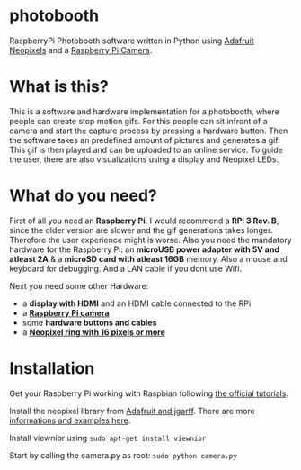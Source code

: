 # photobooth
RaspberryPi Photobooth software written in Python using [Adafruit Neopixels](https://www.adafruit.com/category/168) and a [Raspberry Pi Camera](https://www.raspberrypi.org/help/camera-module-setup/).

# What is this?
This is a software and hardware implementation for a photobooth, where people can create stop motion gifs. For this people can sit infront of a camera and start the capture process by pressing a hardware button. Then the software takes an predefined amount of pictures and generates a gif. This gif is then played and can be uploaded to an online service. To guide the user, there are also visualizations using a display and Neopixel LEDs.

# What do you need?
First of all you need an **Raspberry Pi**. I would recommend a **RPi 3 Rev. B**, since the older version are slower and the gif generations takes longer. Therefore the user experience might is worse. Also you need the mandatory hardware for the Raspberry Pi: an **microUSB power adapter with 5V and atleast 2A** & a **microSD card with atleast 16GB** memory. Also a mouse and keyboard for debugging. And a LAN cable if you dont use Wifi.

Next you need some other Hardware: 
* a **display with HDMI** and an HDMI cable connected to the RPi
* a **[Raspberry Pi camera](https://www.raspberrypi.org/help/camera-module-setup/)**
* some **hardware buttons and cables**
* a **[Neopixel ring with 16 pixels or more](https://www.adafruit.com/product/1463)**

# Installation

Get your Raspberry Pi working with Raspbian following [the official tutorials](https://www.raspberrypi.org/help/quick-start-guide/).

Install the neopixel library from [Adafruit and jgarff](https://github.com/jgarff/rpi_ws281x). There are more [informations and examples here](https://learn.adafruit.com/neopixels-on-raspberry-pi/software).

Install viewnior using `sudo apt-get install viewnior`

Start by calling the camera.py as root: `sudo python camera.py`
